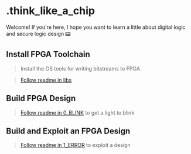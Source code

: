 # .think_like_a_chip

Welcome! If you're here, I hope you want to learn a little about digital logic and secure logic design 📟

## Install FPGA Toolchain

> Install the OS tools for writing bitstreams to FPGA

> [Follow readme in libs](./libs/)

## Build FPGA Design

> [Follow readme in 0_BLINK](./0_BLINK/) to get a light to blink

## Build and Exploit an FPGA Design

> [Follow readme in 1_ERROR](./1_ERROR/) to exploit a design